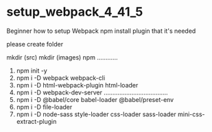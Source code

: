 # setup_webpack_4_41_5
Beginner how to setup Webpack npm install plugin that it's needed

please create folder

mkdir (src)
mkdir (images)
npm
............
1. npm init -y
2. npm i -D webpack webpack-cli
3. npm i -D html-webpack-plugin html-loader
4. npm i -D webpack-dev-server
.....................................
5. npm i -D @babel/core babel-loader @babel/preset-env
6. npm i -D file-loader
7. npm i -D node-sass style-loader css-loader sass-loader mini-css-extract-plugin

